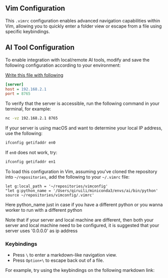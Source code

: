 [](../../readme.md)
## Vim Configuration

This `.vimrc` configuration enables advanced navigation capabilities within Vim, allowing you to quickly enter a folder view or escape from a file using specific keybindings.

[](.vimrc)
[](.vimrc_windows)
[](LICENSE)

## AI Tool Configuration

To enable integration with local/remote AI tools, modify and save the following configuration according to your environment:

[Write this file with following](config.ini)
```ini
[server]
host = 192.168.2.1
port = 8765
```

To verify that the server is accessible, run the following command in your terminal, for example:

```bash
nc -vz 192.168.2.1 8765
```

If your server is using macOS and want to determine your local IP address, use the following:

```bash
ifconfig getifaddr en0
```

If `en0` does not work, try:

```bash
ifconfig getifaddr en1
```

To load this configuration in Vim, assuming you've cloned the repository into `~/repositories`, add the following to your `~/.vimrc` file:

```vim
let g:local_path = '~/repositories/vimconfig'
"let g:python_name = '/Users/qiruili/miniconda3/envs/ai/bin/python'
source ~/repositories/vimconfig/.vimrc'
```
Here python_name just in case if you have a different python or you wanna worker to run with a different python

Note that if your server and local machine are different, then both your server and local machine need to be configured, it is suggested that your server uses '0.0.0.0' as ip address

### Keybindings

- Press `\` to enter a markdown-like navigation view.
- Press `Option+\` to escape back out of a file.


For example, try using the keybindings on the following markdown link:
[](tools/ex1.md)
